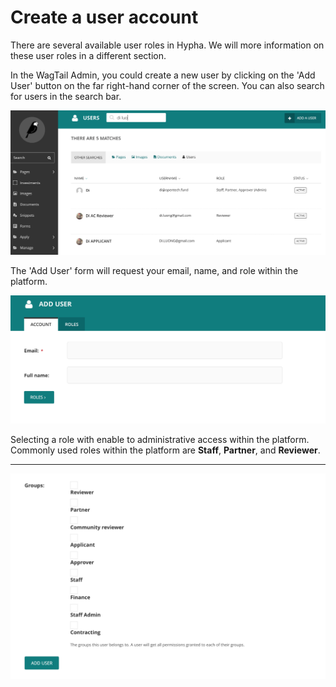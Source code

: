 # Create a user account

There are several available user roles in Hypha. We will more information on these user roles in a different section.

In the WagTail Admin, you could create a new user by clicking on the 'Add User' button on the far right-hand corner of the screen. You can also search for users in the search bar.

![](../.gitbook/assets/user1.png)

The 'Add User' form will request your email, name, and role within the platform.

![](../.gitbook/assets/user2.png)

Selecting a role with enable to administrative access within the platform. Commonly used roles within the platform are **Staff**, **Partner**, and **Reviewer**.&#x20;

****

![](../.gitbook/assets/user3.png)
